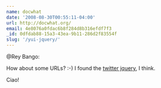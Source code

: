 ```yaml
---
name: docwhat
date: '2008-08-30T00:55:11-04:00'
url: http://docwhat.org/
email: 4e8076a0fdac6b8f284d8b316efdf7f3
_id: 0dfdab88-15a3-43ea-9b11-286d2f83554f
slug: '/yui-jquery/'
---
```


@Rey Bango:

How about some URLs? :-) I found the
[twitter jquery](http://twitter.com/jquery), I think.

Ciao!
